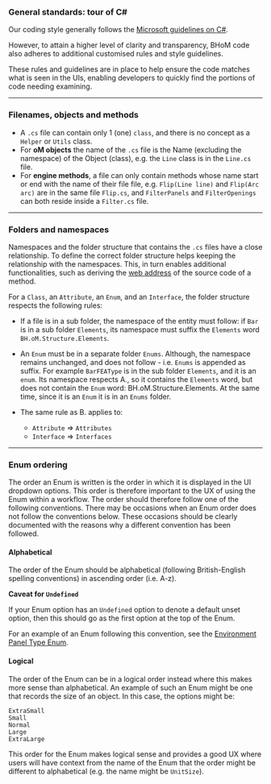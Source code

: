 ### General standards: tour of C#

Our coding style generally follows the [Microsoft guidelines on C#](https://docs.microsoft.com/en-us/dotnet/csharp/tour-of-csharp/).

However, to attain a higher level of clarity and transparency, BHoM code also adheres to additional customised rules and style guidelines.

These rules and guidelines are in place to help ensure the code matches what is seen in the UIs, enabling developers to quickly find the portions of code needing examining.

---
### Filenames, objects and methods
- A `.cs` file can contain only 1 (one) `class`, and there is no concept as a `Helper` or `Utils` class.
- For **oM objects** the name of the `.cs` file is the Name (excluding the namespace) of the Object (class), e.g. the `Line` class is in the `Line.cs` file.
- For **engine methods**, a file can only contain methods whose name start or end with the name of their file file, e.g. `Flip(Line line)` and `Flip(Arc arc)` are in the same file `Flip.cs`, and `FilterPanels` and `FilterOpenings` can both reside inside a `Filter.cs` file.

---
### Folders and namespaces

Namespaces and the folder structure that contains the `.cs` files have a close relationship. To define the correct folder structure helps keeping the relationship with the namespaces. This, in turn enables additional functionalities, such as deriving the [web address]() of the source code of a method.

For a `Class`, an `Attribute`, an `Enum`, and an `Interface`, the folder structure respects the following rules:

- If a file is in a sub folder, the namespace of the entity must follow: if `Bar` is in a sub folder `Elements`, its namespace must suffix the `Elements` word `BH.oM.Structure.Elements`.

- An `Enum` must be in a separate folder `Enums`. Although, the namespace remains unchanged, and does not follow - i.e. `Enums` is appended as suffix. For example `BarFEAType` is in the sub folder `Elements`, and it is an `enum`. Its namespace respects A., so it contains the `Elements` word, but does not contain the `Enum` word: BH.oM.Structure.Elements. At the same time, since it is an `Enum` it is in an `Enums` folder.

- The same rule as B. applies to:
  - `Attribute` => `Attributes`
  - `Interface` => `Interfaces`

---
### Enum ordering

The order an Enum is written is the order in which it is displayed in the UI dropdown options. This order is therefore important to the UX of using the Enum within a workflow. The order should therefore follow one of the following conventions. There may be occasions when an Enum order does not follow the conventions below. These occasions should be clearly documented with the reasons why a different convention has been followed.

#### Alphabetical

The order of the Enum should be alphabetical (following British-English spelling conventions) in ascending order (i.e. A-z).

**Caveat for `Undefined`**

If your Enum option has an `Undefined` option to denote a default unset option, then this should go as the first option at the top of the Enum.

For an example of an Enum following this convention, see the [Environment Panel Type Enum](https://github.com/BHoM/BHoM/blob/master/Environment_oM/Elements/Enums/PanelType.cs).

#### Logical

The order of the Enum can be in a logical order instead where this makes more sense than alphabetical. An example of such an Enum might be one that records the size of an object. In this case, the options might be:

```
ExtraSmall
Small
Normal
Large
ExtraLarge
```

This order for the Enum makes logical sense and provides a good UX where users will have context from the name of the Enum that the order might be different to alphabetical (e.g. the name might be `UnitSize`).
